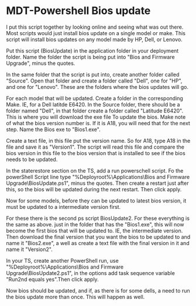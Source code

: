 # MDT-Powershell Bios update

I put this script together by looking online and seeing what was out there. Most scripts would just install bios update on a single model or make. This script will install bios updates on any model made by HP, Dell, or Lenovo. 

Put this script (BiosUpdate) in the application folder in your deployment folder. Name the folder the script is being put into "Bios and Firmware Upgrade", minus the quotes. 

In the same folder that the script is put into, create another folder called "Source". Open that folder and create a folder called "Dell", one for "HP", and one for "Lenovo". These are the folders where the bios updates will go.

For each model that will be updated. Create a folder in the corresponding Make. IE, for a Dell latitde E6420. In the Source folder, there should be a folder named "Dell", in that folder create a folder called "Latitude E6420". This is where you will download the exe file To update the bios. Make note of what the bios version number is. If it is A18, you will need that for the next step. Name the Bios exe to "Bios1.exe". 

Create a text file, in this file put the version name. So for A18, type A18 in the file and save it as "Version1". The script will read this file and compare the bios version in this file to the bios version that is installed to see if the bios needs to be updated. 

In the staterestore section on the TS, add a run powerschell script. Fo the powerShell Script line type "%Deployroot%\Applications\Bios and Firmware Upgrade\BiosUpdate.ps1", minus the quotes. Then create a restart just after this, so the bios will be updated during the next restart. Then click apply. 

Now for some models, before they can be updated to latest bios version, it must be updated to a intermediate version first. 

For these there is the second ps script BiosUpdate2. For these everything is the same as above. just in the folder that has the "Bios1.exe", this will now become the first bios that will be updated to. IE, the intermediate version. Then download the final version that you want the bios to be updated to and name it "Bios2.exe", a well as create a text file with the final version in it and name it "Version2".

In your TS, create another PowerShell run, use "%Deployroot%\Applications\Bios and Firmware Upgrade\BiosUpdate2.ps1", in the options add task sequence variable "Run2nd equals yes".Then click apply.

Now bios should be updated, and if, as there is for some dells, a need to run the bios update more than once. This will happen as well. 

